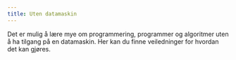 ```yaml
---
title: Uten datamaskin
---
```


Det er mulig å lære mye om programmering, programmer og algoritmer uten å ha tilgang 
på en datamaskin. Her kan du finne veiledninger for hvordan det kan gjøres.
